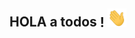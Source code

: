 <h2>HOLA a todos <programadores/>! <img src="https://github.com/ABSphreak/ABSphreak/blob/master/gifs/Hi.gif" width="30px"></h2>

<!--
**switTV/switTV** is a ✨ _special_ ✨ repository because its `README.md` (this file) appears on your GitHub profile.

Here are some ideas to get you started:

- 🔭 I’m currently working on ...
- 🌱 I’m currently learning ...
- 👯 I’m looking to collaborate on ...
- 🤔 I’m looking for help with ...
- 💬 Ask me about ...
- 📫 How to reach me: ...
- 😄 Pronouns: ...
- ⚡ Fun fact: ...
-->
